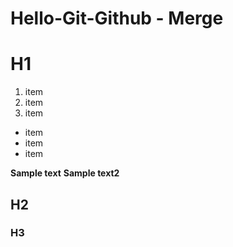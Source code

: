 # Hello-Git-Github - Merge

# H1

1. item
2. item
3. item

* item
* item
* item
  
**Sample text**
__Sample text2__
## H2
### H3
